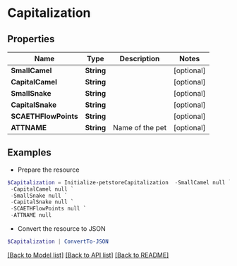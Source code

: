 # Capitalization
## Properties

Name | Type | Description | Notes
------------ | ------------- | ------------- | -------------
**SmallCamel** | **String** |  | [optional] 
**CapitalCamel** | **String** |  | [optional] 
**SmallSnake** | **String** |  | [optional] 
**CapitalSnake** | **String** |  | [optional] 
**SCAETHFlowPoints** | **String** |  | [optional] 
**ATTNAME** | **String** | Name of the pet  | [optional] 

## Examples

- Prepare the resource
```powershell
$Capitalization = Initialize-petstoreCapitalization  -SmallCamel null `
 -CapitalCamel null `
 -SmallSnake null `
 -CapitalSnake null `
 -SCAETHFlowPoints null `
 -ATTNAME null
```

- Convert the resource to JSON
```powershell
$Capitalization | ConvertTo-JSON
```

[[Back to Model list]](../README.md#documentation-for-models) [[Back to API list]](../README.md#documentation-for-api-endpoints) [[Back to README]](../README.md)

